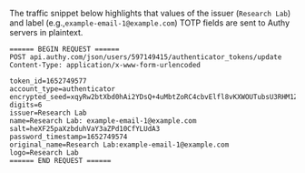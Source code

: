 The traffic snippet below highlights that values of the issuer (`Research Lab`)
and label (e.g.,`example-email-1@example.com`) TOTP fields are sent to Authy
servers in plaintext.

```
====== BEGIN REQUEST ======
POST api.authy.com/json/users/597149415/authenticator_tokens/update
Content-Type: application/x-www-form-urlencoded

token_id=1652749577
account_type=authenticator
encrypted_seed=xqyRw2btXbd0hAi2YDsQ+4uMbtZoRC4cbvElfl8vKXWOUTubsU3RHM1ZXk6weSzD57YF4ODKXRLVgus7p5cMXg==
digits=6
issuer=Research Lab
name=Research Lab: example-email-1@example.com
salt=heXF25paXzbduhVaY3aZPd10CfYLUdA3
password_timestamp=1652749574
original_name=Research Lab:example-email-1@example.com
logo=Research Lab
====== END REQUEST ======
```
